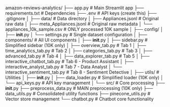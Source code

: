 


amazon-reviews-analytics/
├── app.py                          # Main Streamlit app
├── requirements.txt                # Dependencies
├── .env                           # API keys (create this)
├── .gitignore
│
├── data/                          # Data directory
│   ├── Appliances.jsonl          # Original raw data
│   ├── meta_Appliances.jsonl     # Original raw metadata
│   └── appliances_10k_sample.csv # ONLY processed 10K sample
│
├── config/
│   ├── __init__.py
│   └── settings.py               # Single dataset configuration
│
├── components/                    # All UI components
│   ├── __init__.py
│   ├── sidebar.py                # Simplified sidebar (10K only)
│   ├── overview_tab.py           # Tab 1
│   ├── time_analytics_tab.py     # Tab 2
│   ├── categories_tab.py         # Tab 3
│   ├── advanced_tab.py           # Tab 4
│   ├── data_explorer_tab.py      # Tab 5
│   ├── interactive_chatbot_tab.py    # Tab 6 - Product Assistant
│   ├── interactive_analyst_tab.py    # Tab 7 - Data Analyst
│   └── interactive_sentiment_tab.py  # Tab 8 - Sentiment Detective
│
├── utils/                         # Utilities
│   ├── __init__.py
│   ├── data_loader.py            # Simplified loader (10K only)
│   └── api_keys.py               # API key management
│
└── src/                          # Core processing
    ├── __init__.py
    ├── preprocess_data.py        # MAIN preprocessing (10K only)
    ├── data_utils.py             # Consolidated utility functions
    ├── pinecone_utils.py         # Vector store management
    └── chatbot.py                # Chatbot core functionality
